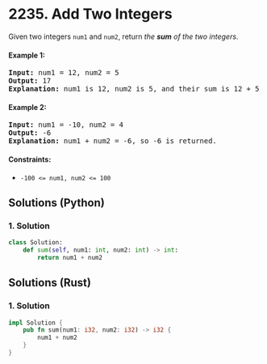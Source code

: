 # 2235. Add Two Integers
Given two integers `num1` and `num2`, return *the **sum** of the two integers*.

#### Example 1:
<pre>
<strong>Input:</strong> num1 = 12, num2 = 5
<strong>Output:</strong> 17
<strong>Explanation:</strong> num1 is 12, num2 is 5, and their sum is 12 + 5 = 17, so 17 is returned.
</pre>

#### Example 2:
<pre>
<strong>Input:</strong> num1 = -10, num2 = 4
<strong>Output:</strong> -6
<strong>Explanation:</strong> num1 + num2 = -6, so -6 is returned.
</pre>

#### Constraints:
* `-100 <= num1, num2 <= 100`

## Solutions (Python)

### 1. Solution
```Python
class Solution:
    def sum(self, num1: int, num2: int) -> int:
        return num1 + num2
```

## Solutions (Rust)

### 1. Solution
```Rust
impl Solution {
    pub fn sum(num1: i32, num2: i32) -> i32 {
        num1 + num2
    }
}
```
